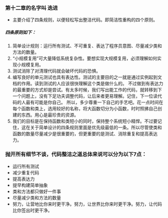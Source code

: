 ### 第十二章的名字叫 迭进
- 主要介绍了四条规则，以便轻松写出整洁代码。即简洁性重构的四个原则。

##### 四条原则如下：

1. 简单设计规则：运行所有测试、不可重复、表达了程序员意图、尽量减少类和方法的数量。 
2. “小规模复用”可大量降低系统复杂性。要想实现大规模复用，必须理解如何实现小规模复用。 
3. 测试消除了对清理代码就会破坏代码的恐惧。 
4. 编写良好的单元测试也具有表达性。测试的主要目的之一就是通过实例起到文档的作用。读到测试的人应该很快理解这个类是做什么的。 
不过做到有表达力的最重要的方式却是尝试。有太多时候，我们写出能工作的代码，就转移到下一个问题上，没有下足功夫调整代码，让后来者更易理解。记住，下一位读代码的人最有可能是你自己。 
所以，多少尊重一下自己的手艺吧。花一点时间在每个函数和类上，选用较好的名称，将大函数切分为小函数，时时照拂自己创建的东西。用心是最珍贵的资源。 
5. 我们的目标是在保持函数和类短小的同时，保持整个系统短小精悍。不过要记住，这在关于简单设计的四条规则里面是优先级最低的一条。所以尽管使类和函数的数量尽量减少是很重要的，但更重要的是测试、消除重复和提高表达力。

### 抛开所有细节不谈，代码整洁之道总体来说可以分为以下7点：

- 运行所有测试
- 减少重复代码
- 提高表达力
- 提早构建简单抽象
- 类和方法都只做好一件事
- 尽量减少类和方法的数量
- 努力，让营地比你来时更干净。努力，让世界比你来时更干净。努力，让代码比你签出时更干净。
